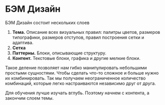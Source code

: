 # БЭМ Дизайн

БЭМ Дизайн состоит нескольких слоев

1. **Тема.** Описание всех визуальных правил: палитры цветов, размеров типографики, размеров отступов, правил построения сетки и адаптива.
2. **Сетка**
3. **Паттерны.** Блоки, описывающие структуру.
4. **Контент.** Текстовые блоки, графика и другие мелкие блоки.

Такое деление позволяет нам гибко манипулировать небольшими простыми сущностями. Чтобы сделать что-то сложное и больше нужно их комбинировать. Так мы получаем неограниченное количество комбинаций, которые легко настраиваются независимо друг от друга.

Для обучения лучше изучать вглубь. Поэтому начнем с контента, а закончим слоем темы.